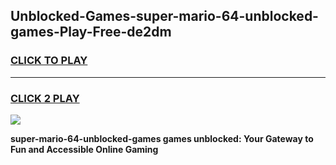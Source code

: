 
## Unblocked-Games-super-mario-64-unblocked-games-Play-Free-de2dm
<h3>
<a href="https://premium76.site?title=super-mario-64-unblocked-games&ref=15A">CLICK TO PLAY</a></h3>
<hr>

<h3>
<a href="https://premium76.site?title=super-mario-64-unblocked-games&ref=15A">CLICK 2 PLAY</a>
  
</h3>

<a href="https://premium76.site?title=super-mario-64-unblocked-games&ref=15A"><img src="https://clearcache.store/games.png"></a>


**super-mario-64-unblocked-games games unblocked: Your Gateway to Fun and Accessible Online Gaming**

